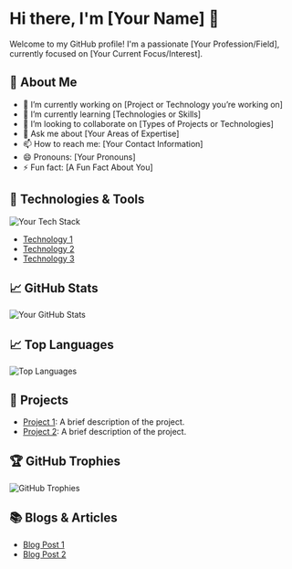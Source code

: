 # Hi there, I'm [Your Name] 👋

Welcome to my GitHub profile! I'm a passionate [Your Profession/Field], currently focused on [Your Current Focus/Interest].

## 🚀 About Me

- 🔭 I’m currently working on [Project or Technology you’re working on]
- 🌱 I’m currently learning [Technologies or Skills]
- 👯 I’m looking to collaborate on [Types of Projects or Technologies]
- 💬 Ask me about [Your Areas of Expertise]
- 📫 How to reach me: [Your Contact Information]
- 😄 Pronouns: [Your Pronouns]
- ⚡ Fun fact: [A Fun Fact About You]

## 🔧 Technologies & Tools

![Your Tech Stack](https://img.shields.io/badge/Tech-Stack-blue)

- [Technology 1](https://link-to-technology)
- [Technology 2](https://link-to-technology)
- [Technology 3](https://link-to-technology)

## 📈 GitHub Stats

![Your GitHub Stats](https://github-readme-stats.vercel.app/api?username=your-username&show_icons=true&count_private=true&hide=prs&theme=radical)

## 📈 Top Languages

![Top Languages](https://github-readme-stats.vercel.app/api/top-langs/?username=your-username&layout=compact&theme=radical)

## 🎨 Projects

- [Project 1](https://github.com/your-username/project-1): A brief description of the project.
- [Project 2](https://github.com/your-username/project-2): A brief description of the project.

## 🏆 GitHub Trophies

![GitHub Trophies](https://github-profile-trophy.vercel.app/?username=your-username)

## 📚 Blogs & Articles

- [Blog Post 1](https://link-to-your-blog-post)
- [Blog Post 2](https://link-to-your-blog-post)

